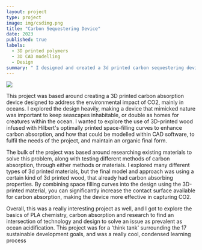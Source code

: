 ```yaml
---
layout: project
type: project
image: img/csdimg.png
title: "Carbon Sequestering Device"
date: 2023
published: true
labels:
  - 3D printed polymers
  - 3D CAD modelling
  - Design
summary: " I designed and created a 3d printed carbon sequestering device, with the aim of combatting ocean acidification."
---
```

<img class="img-fluid" src="../img/csdHeaderImg.png">

This project was based around creating a 3D printed carbon absorption device designed to address the environmental impact of CO2, mainly in oceans. I explored the design heavily, making a device that mimicked nature was important to keep seascapes inhabitable, or double as homes for creatures within the ocean. I wanted to explore the use of 3D-printed wood infused with Hilbert's optimally printed space-filling curves to enhance carbon absorption, and how that could be modelled within CAD software, to fulfil the needs of the project, and maintain an organic final form. 

The bulk of the project was based around researching existing materials to solve this problem, along with testing different methods of carbon absorption, through either methods or materials. I explored many different types of 3d printed materials, but the final model and approach was using a certain kind of 3d printed wood, that already had carbon absorbing properties. By combining space filling curves into the design using the 3D-printed material, you can significantly increase the contact surface available for carbon absorption, making the device more effective in capturing CO2. 

Overall, this was a really interesting project as well, and I got to explore the basics of PLA chemistry, carbon absorption and research to find an intersection of technology and design to solve an issue as prevalent as ocean acidification. This project was for a 'think tank' surrounding the 17 sustainable development goals, and was a really cool, condensed learning process

